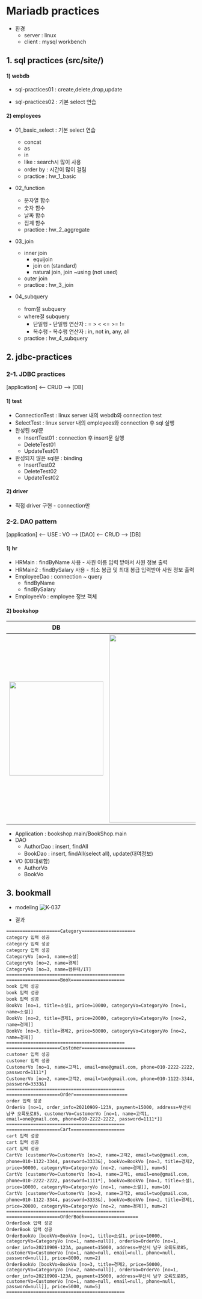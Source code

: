 # Mariadb practices

* 환경 
	* server : linux
	* client : mysql workbench

## 1. sql practices (src/site/)

#### 1) webdb

* sql-practices01 : create,delete,drop,update

* sql-practices02 : 기본 select 연습

#### 2) employees 

* 01_basic_select : 기본 select 연습

	* concat
	* as
	* in
	* like : search시 많이 사용
	* order by : 시간이 많이 걸림
	* practice : hw_1_basic
	
* 02_function

	* 문자열 함수
	* 숫자 함수
	* 날짜 함수
	* 집계 함수
	* practice : hw_2_aggregate

* 03_join

	* inner join
		* equijoin
		* join on (standard)
		* natural join, join ~using (not used)
	* outer join
	* practice : hw_3_join
	
* 04_subquery
	
	* from절 subquery
	* where절 subquery
		* 단일행 - 단일행 연산자 : = > < <= >= !=
		* 복수행 - 복수행 연산자 : in, not in, any, all
	* practice : hw_4_subquery
	
## 2. jdbc-practices

### 2-1. JDBC practices

[application] <-- CRUD --> [DB]

#### 1) test

* ConnectionTest : linux server 내의 webdb와 connection test
* SelectTest : linux server 내의 employees와 connection 후 sql 실행
* 완성된 sql문
	* InsertTest01 : connection 후 insert문 실행
	* DeleteTest01
	* UpdateTest01
* 완성되지 않은 sql문 : binding
	* InsertTest02
	* DeleteTest02
	* UpdateTest02
	
#### 2) driver

* 직접 driver 구현 - connection만

### 2-2. DAO pattern

[application] <-- USE : VO --> [DAO] <-- CRUD --> [DB]

#### 1) hr 

* HRMain  : findByName 사용 - 사원 이름 입력 받아서 사원 정보 출력
* HRMain2 : findBySalary 사용 - 최소 봉급 및 최대 봉급 입력받아 사원 정보 출력
* EmployeeDao : connection ~ query
	* findByName
	* findBySalary
* EmployeeVo : employee 정보 객체

#### 2) bookshop

|DB|결과|
|---|-----|
|<img src="https://user-images.githubusercontent.com/52481037/118934740-a54ce100-b985-11eb-9630-156d82e06eae.jpg" width="250" height="250">|<img src="https://user-images.githubusercontent.com/52481037/118942694-ee089800-b98d-11eb-97df-515f19772772.jpg" width="500" height="500">|

* Application : bookshop.main/BookShop.main
* DAO
	* AuthorDao : insert, findAll
	* BookDao : insert, findAll(select all), update(대여정보)
* VO (DB대로함)
	* AuthorVo
	* BookVo
	
## 3. bookmall

* modeling
![K-037](https://user-images.githubusercontent.com/52481037/119115015-a8b59a80-ba61-11eb-9d2b-a6dc262f3c80.jpg)


* 결과
```text
====================Category====================
category 입력 성공
category 입력 성공
category 입력 성공
CategoryVo [no=1, name=소설]
CategoryVo [no=2, name=경제]
CategoryVo [no=3, name=컴퓨터/IT]
============================================
====================Book====================
book 입력 성공
book 입력 성공
book 입력 성공
BookVo [no=1, title=소설1, price=10000, categoryVo=CategoryVo [no=1, name=소설]]
BookVo [no=2, title=경제1, price=20000, categoryVo=CategoryVo [no=2, name=경제]]
BookVo [no=3, title=경제2, price=50000, categoryVo=CategoryVo [no=2, name=경제]]
============================================
====================Customer====================
customer 입력 성공
customer 입력 성공
CustomerVo [no=1, name=고객1, email=one@gmail.com, phone=010-2222-2222, password=1111*]
CustomerVo [no=2, name=고객2, email=two@gmail.com, phone=010-1122-3344, password=3333&]
============================================
====================Order====================
order 입력 성공
OrderVo [no=1, order_info=20210909-123A, payment=15000, address=부산시 남구 오륙도로85, customerVo=CustomerVo [no=1, name=고객1, email=one@gmail.com, phone=010-2222-2222, password=1111*]]
============================================
====================Cart====================
cart 입력 성공
cart 입력 성공
cart 입력 성공
CartVo [customerVo=CustomerVo [no=2, name=고객2, email=two@gmail.com, phone=010-1122-3344, password=3333&], bookVo=BookVo [no=3, title=경제2, price=50000, categoryVo=CategoryVo [no=2, name=경제]], num=5]
CartVo [customerVo=CustomerVo [no=1, name=고객1, email=one@gmail.com, phone=010-2222-2222, password=1111*], bookVo=BookVo [no=1, title=소설1, price=10000, categoryVo=CategoryVo [no=1, name=소설]], num=10]
CartVo [customerVo=CustomerVo [no=2, name=고객2, email=two@gmail.com, phone=010-1122-3344, password=3333&], bookVo=BookVo [no=2, title=경제1, price=20000, categoryVo=CategoryVo [no=2, name=경제]], num=2]
============================================
====================OrderBook====================
OrderBook 입력 성공
OrderBook 입력 성공
OrderBookVo [bookVo=BookVo [no=1, title=소설1, price=10000, categoryVo=CategoryVo [no=1, name=null]], orderVo=OrderVo [no=1, order_info=20210909-123A, payment=15000, address=부산시 남구 오륙도로85, customerVo=CustomerVo [no=1, name=null, email=null, phone=null, password=null]], price=8000, num=2]
OrderBookVo [bookVo=BookVo [no=3, title=경제2, price=50000, categoryVo=CategoryVo [no=2, name=null]], orderVo=OrderVo [no=1, order_info=20210909-123A, payment=15000, address=부산시 남구 오륙도로85, customerVo=CustomerVo [no=1, name=null, email=null, phone=null, password=null]], price=5000, num=5]
============================================

```
